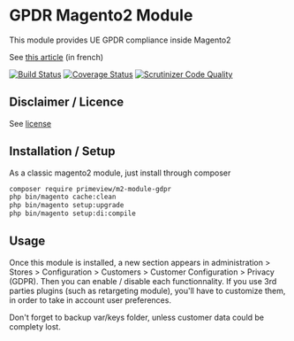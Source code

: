 # GPDR Magento2 Module

This module provides UE GPDR compliance inside Magento2

See [this article](https://connect.adfab.fr/dev/le-rgpd-gdpr-c-est-maintenant-pour-les-e-commercants) (in french)

[![Build Status](https://travis-ci.org/AdFabConnect/magento2gdpr.svg?branch=master)](https://travis-ci.org/AdFabConnect/magento2gdpr)
[![Coverage Status](https://coveralls.io/repos/github/AdFabConnect/magento2gdpr/badge.svg?branch=develop)](https://coveralls.io/github/AdFabConnect/magento2gdpr?branch=master)
[![Scrutinizer Code Quality](https://scrutinizer-ci.com/g/AdFabConnect/magento2gdpr/badges/quality-score.png?b=master)](https://scrutinizer-ci.com/g/AdFabConnect/magento2gdpr/?branch=master)

## Disclaimer / Licence

See [license](https://github.com/AdFabConnect/magento2gdpr/blob/master/LICENSE)

## Installation / Setup

As a classic magento2 module, just install through composer

```bash
composer require primeview/m2-module-gdpr
php bin/magento cache:clean
php bin/magento setup:upgrade
php bin/magento setup:di:compile
```

## Usage

Once this module is installed, a new section appears in administration > Stores > Configuration > Customers > Customer Configuration > Privacy (GDPR). Then you can enable / disable each functionnality. If you use 3rd parties plugins (such as retargeting module), you'll have to customize them, in order to take in account user preferences. 

Don't forget to backup var/keys folder, unless customer data could be complety lost.